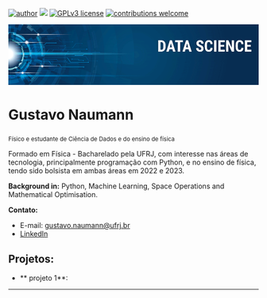 [![author](https://img.shields.io/badge/author-carlosfab-red.svg)](https://www.linkedin.com/in/carlosfab) [![](https://img.shields.io/badge/python-3.7+-blue.svg)](https://www.python.org/downloads/release/python-365/) [![GPLv3 license](https://img.shields.io/badge/License-GPLv3-blue.svg)](http://perso.crans.org/besson/LICENSE.html) [![contributions welcome](https://img.shields.io/badge/contributions-welcome-brightgreen.svg?style=flat)](https://github.com/carlosfab/data_science/issues)

<p align="center">
  <img src="banner.png" >
</p>

# Gustavo Naumann
<sub>Físico e estudante de Ciência de Dados e do ensino de física</sub>

Formado em Física - Bacharelado pela UFRJ, com interesse nas áreas de tecnologia, principalmente programação com Python, e no ensino de física, tendo sido bolsista em ambas áreas em 2022 e 2023.

**Background in:** Python, Machine Learning, Space Operations and Mathematical Optimisation.

**Contato:**
* E-mail: gustavo.naumann@ufrj.br
* [LinkedIn](www.linkedin.com/in/gustavo-naumann-de-lucena-2782a3224)

## Projetos:
* **  projeto 1**:
---
